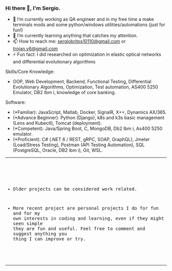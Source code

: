 ### Hi there 👋, I'm Sergio.

- 🔭 I’m currently working as QA engineer and in my free time a make terminals mods and some python/windows utilities/automations (just for fun!)
- 🌱 I’m currently learning anything that catches my attention.
- 📫 How to reach me: sergiobritos10110@gmail.com or trojan.v6@gmail.com
- ⚡ Fun fact: I did researched on optimization in elastic optical networks and differential evolutionary algorithms

Skills/Core Knowledge:
-    OOP, Web Development, Backend, Functional Testing, Differential Evolutionary Algorithms, Optimization, Test automation, AS400 5250 Emulator, DB2 Ibm i, knowledge of core banking.

Software:

-    (*Familiar): JavaScript, Matlab, Docker, SignalR, X++, Dynamics AX/365.
-    (*Advance Beginner): Python (Django), k8s and k3s basic management (Lens and Kubectl), Tomcat (deployment).
-    (*Competent): Java/Spring Boot, C, MongoDB, Db2 Ibm i, As400 5250 emulator.
-    (*Proficient): C# (.NET 6 / REST, gRPC, SOAP, GraphQL), Jmeter (Load/Stress Testing), Postman (API Testing Automation), SQL (PostgreSQL, Oracle, DB2 ibm i), Git, WSL.

---

<div style="white-space: pre-wrap; font-family: monospace;">
  
- Older projects can be considered work related.
  
- More recent project are personal projects I do for fun and for my own interests in coding and learning, even if they might seen simple they are fun and useful. Feel free to comment and suggest anything you thing I can improve or try.
</div>

---
